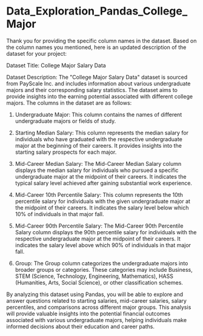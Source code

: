 # Data_Exploration_Pandas_College_Major
Thank you for providing the specific column names in the dataset. Based on the column names you mentioned, here is an updated description of the dataset for your project:

Dataset Title: College Major Salary Data

Dataset Description:
The "College Major Salary Data" dataset is sourced from PayScale Inc. and includes information about various undergraduate majors and their corresponding salary statistics. The dataset aims to provide insights into the earning potential associated with different college majors. The columns in the dataset are as follows:

1. Undergraduate Major: This column contains the names of different undergraduate majors or fields of study.

2. Starting Median Salary: This column represents the median salary for individuals who have graduated with the respective undergraduate major at the beginning of their careers. It provides insights into the starting salary prospects for each major.

3. Mid-Career Median Salary: The Mid-Career Median Salary column displays the median salary for individuals who pursued a specific undergraduate major at the midpoint of their careers. It indicates the typical salary level achieved after gaining substantial work experience.

4. Mid-Career 10th Percentile Salary: This column represents the 10th percentile salary for individuals with the given undergraduate major at the midpoint of their careers. It indicates the salary level below which 10% of individuals in that major fall.

5. Mid-Career 90th Percentile Salary: The Mid-Career 90th Percentile Salary column displays the 90th percentile salary for individuals with the respective undergraduate major at the midpoint of their careers. It indicates the salary level above which 90% of individuals in that major fall.

6. Group: The Group column categorizes the undergraduate majors into broader groups or categories. These categories may include Business, STEM (Science, Technology, Engineering, Mathematics), HASS (Humanities, Arts, Social Science), or other classification schemes.

By analyzing this dataset using Pandas, you will be able to explore and answer questions related to starting salaries, mid-career salaries, salary percentiles, and comparisons across different major groups. This analysis will provide valuable insights into the potential financial outcomes associated with various undergraduate majors, helping individuals make informed decisions about their education and career paths.
